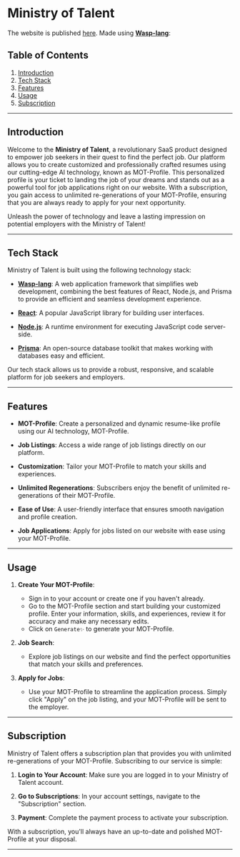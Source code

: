 # Ministry of Talent 

The website is published [here](https://ministry-of-talent.netlify.app/). Made using [**Wasp-lang**](https://wasp-lang.dev/):

## Table of Contents

1. [Introduction](#introduction)
2. [Tech Stack](#tech-stack)
3. [Features](#features)
4. [Usage](#usage)
5. [Subscription](#subscription)
---

## Introduction

Welcome to the **Ministry of Talent**, a revolutionary SaaS product designed to empower job seekers in their quest to find the perfect job. Our platform allows you to create customized and professionally crafted resumes using our cutting-edge AI technology, known as MOT-Profile. This personalized profile is your ticket to landing the job of your dreams and stands out as a powerful tool for job applications right on our website. With a subscription, you gain access to unlimited re-generations of your MOT-Profile, ensuring that you are always ready to apply for your next opportunity.

Unleash the power of technology and leave a lasting impression on potential employers with the Ministry of Talent!

---

## Tech Stack

Ministry of Talent is built using the following technology stack:

- [**Wasp-lang**](https://wasp-lang.dev/): A web application framework that simplifies web development, combining the best features of React, Node.js, and Prisma to provide an efficient and seamless development experience.

- [**React**](https://react.dev/): A popular JavaScript library for building user interfaces.

- [**Node.js**](https://nodejs.org/en): A runtime environment for executing JavaScript code server-side.

- [**Prisma**](https://www.prisma.io/): An open-source database toolkit that makes working with databases easy and efficient.

Our tech stack allows us to provide a robust, responsive, and scalable platform for job seekers and employers.

---

## Features

- **MOT-Profile**: Create a personalized and dynamic resume-like profile using our AI technology, MOT-Profile.

- **Job Listings**: Access a wide range of job listings directly on our platform.

- **Customization**: Tailor your MOT-Profile to match your skills and experiences.

- **Unlimited Regenerations**: Subscribers enjoy the benefit of unlimited re-generations of their MOT-Profile.

- **Ease of Use**: A user-friendly interface that ensures smooth navigation and profile creation.

- **Job Applications**: Apply for jobs listed on our website with ease using your MOT-Profile.

---

## Usage

1. **Create Your MOT-Profile**: 
    - Sign in to your account or create one if you haven't already.
    - Go to the MOT-Profile section and start building your customized profile. Enter your information, skills, and experiences, review it for accuracy and make any necessary edits.
    - Click on `Generate✨` to generate your MOT-Profile.

2. **Job Search**:
    - Explore job listings on our website and find the perfect opportunities that match your skills and preferences.

3. **Apply for Jobs**:
    - Use your MOT-Profile to streamline the application process. Simply click "Apply" on the job listing, and your MOT-Profile will be sent to the employer.

---

## Subscription

Ministry of Talent offers a subscription plan that provides you with unlimited re-generations of your MOT-Profile. Subscribing to our service is simple:

1. **Login to Your Account**: Make sure you are logged in to your Ministry of Talent account.

2. **Go to Subscriptions**: In your account settings, navigate to the "Subscription" section.

3. **Payment**: Complete the payment process to activate your subscription.

With a subscription, you'll always have an up-to-date and polished MOT-Profile at your disposal.

---
